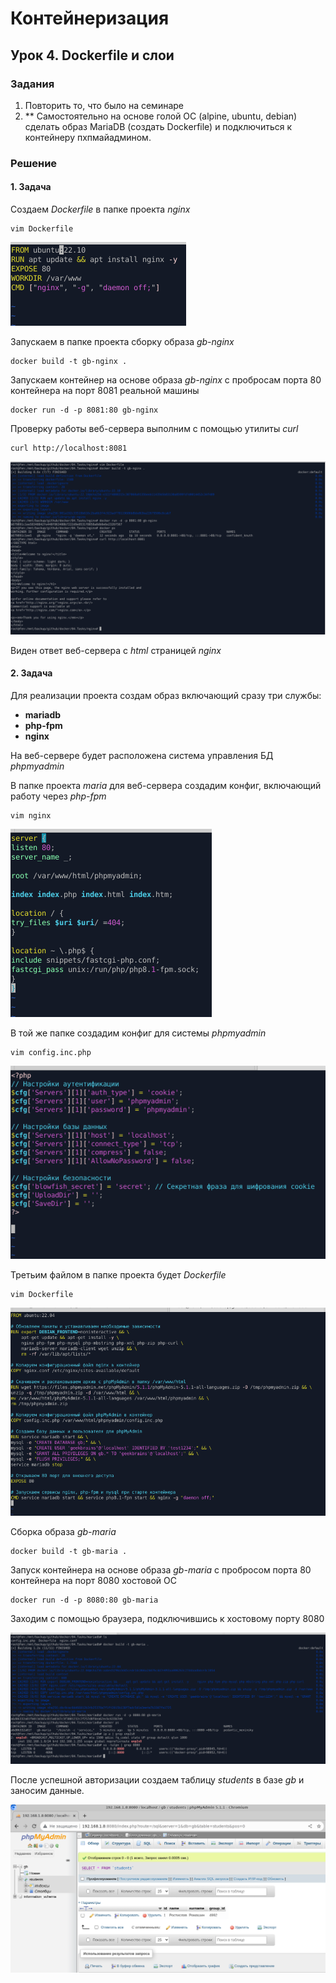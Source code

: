 # Контейнеризация

## Урок 4. Dockerfile и слои

### Задания

1. Повторить то, что было на семинаре
2. ** Самостоятельно на основе голой ОС (alpine, ubuntu, debian) сделать образ MariaDB (создать Dockerfile) и подключиться к контейнеру пхпмайадмином.

### Решение

#### 1. Задача

Создаем *Dockerfile* в папке проекта *nginx* 

```
vim Dockerfile
```

<img src=pics/10.png>

Запускаем в папке проекта сборку образа *gb-nginx*

```
docker build -t gb-nginx .
```
Запускаем контейнер на основе образа *gb-nginx* с пробросам порта 80 контейнера на порт 8081 реальной машины

```
docker run -d -p 8081:80 gb-nginx
```
Проверку работы веб-сервера выполним с помощью утилиты *curl*
```
curl http://localhost:8081
```

<img src=pics/11.png>

Виден ответ веб-сервера с *html* страницей *nginx*

#### 2. Задача

Для реализации проекта создам образ включающий сразу три службы:
- **mariadb**
- **php-fpm**
- **nginx**

На веб-сервере будет расположена система управления БД *phpmyadmin*

В папке проекта *maria* для веб-сервера создадим конфиг, включающий работу через *php-fpm*

```
vim nginx
```

<img src=pics/20.png>

В той же папке создадим конфиг для системы *phpmyadmin*

```
vim config.inc.php
```

<img src=pics/21.png>

Третьим файлом в папке проекта будет *Dockerfile*

```
vim Dockerfile
```

<img src=pics/22.png>


Сборка образа *gb-maria*

```
docker build -t gb-maria .
```

Запуск контейнера на основе образа *gb-maria* c пробросом порта 80 контейнера на порт 8080 хостовой ОС

```
docker run -d -p 8080:80 gb-maria
```

Заходим с помощью браузера, подключившись к хостовому порту 8080

<img src=pics/23.png>

После успешной авторизации создаем таблицу *students* в базе *gb* и заносим данные.

<img src=pics/24.png>
